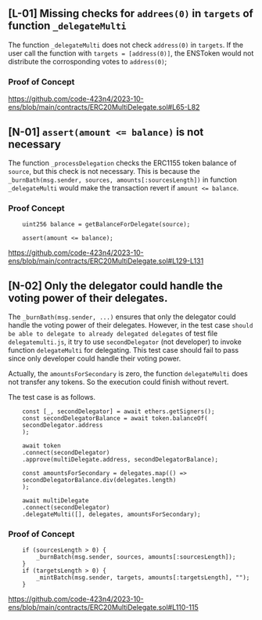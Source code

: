 ## [L-01] Missing checks for `addrees(0)` in `targets` of function `_delegateMulti`
The function `_delegateMulti` does not check `address(0)` in `targets`. If the user call the function with `targets = [address(0)]`, the ENSToken would not distribute the corrosponding votes to `address(0)`;

### Proof of Concept
https://github.com/code-423n4/2023-10-ens/blob/main/contracts/ERC20MultiDelegate.sol#L65-L82

## [N-01] `assert(amount <= balance)` is not necessary

The function `_processDelegation` checks the ERC1155 token balance of `source`, but this check is not necessary. This is because the `_burnBath(msg.sender, sources, amounts[:sourcesLength])` in function `_delegateMulti` would make the transaction revert if `amount <= balance`.

### Proof Concept
```
    uint256 balance = getBalanceForDelegate(source);

    assert(amount <= balance);
```
https://github.com/code-423n4/2023-10-ens/blob/main/contracts/ERC20MultiDelegate.sol#L129-L131

## [N-02] Only the delegator could handle the voting power of their delegates.

The `_burnBath(msg.sender, ...)` ensures that only the delegator could handle the voting power of their delegates. However, in the test case `should be able to delegate to already delegated delegates` of test file `delegatemulti.js`, it try to use `secondDelegator` (not developer) to invoke function `delegateMulti` for delegating. This test case should fail to pass since only developer could handle their voting power.

Actually, the `amountsForSecondary` is zero, the function `delegateMulti` does not transfer any tokens. So the execution could finish without revert.

The test case is as follows.
```
    const [_, secondDelegator] = await ethers.getSigners();
    const secondDelegatorBalance = await token.balanceOf(
    secondDelegator.address
    );

    await token
    .connect(secondDelegator)
    .approve(multiDelegate.address, secondDelegatorBalance);

    const amountsForSecondary = delegates.map(() =>
    secondDelegatorBalance.div(delegates.length)
    );

    await multiDelegate
    .connect(secondDelegator)
    .delegateMulti([], delegates, amountsForSecondary);
```

### Proof of Concept
```
    if (sourcesLength > 0) {
        _burnBatch(msg.sender, sources, amounts[:sourcesLength]);
    }
    if (targetsLength > 0) {
        _mintBatch(msg.sender, targets, amounts[:targetsLength], "");
    }
```
https://github.com/code-423n4/2023-10-ens/blob/main/contracts/ERC20MultiDelegate.sol#L110-115